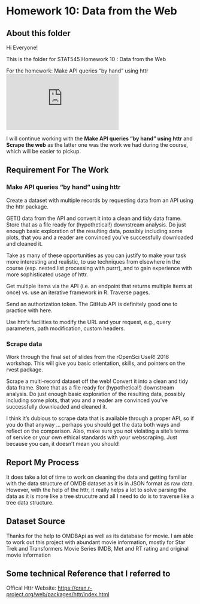 Homework 10: Data from the Web
=====================

## About this folder
Hi Everyone!

This is the folder for STAT545 Homework 10 : Data from the Web

For the homework: Make API queries “by hand” using httr
![Direct Link to the File](https://github.com/arthursunbao/STAT545-Homework/blob/master/hw10/OMDB/omdb_dataset_download_show.md "Direct Link to the File")

I will continue working with the **Make API queries “by hand” using httr** and **Scrape the web** as the latter one was the work we had during the course, which will be easier to pickup.

## Requirement For The Work

### Make API queries “by hand” using httr
Create a dataset with multiple records by requesting data from an API using the httr package.

GET() data from the API and convert it into a clean and tidy data frame. Store that as a file ready for (hypothetical!) downstream analysis. Do just enough basic exploration of the resulting data, possibly including some plots, that you and a reader are convinced you’ve successfully downloaded and cleaned it.

Take as many of these opportunities as you can justify to make your task more interesting and realistic, to use techniques from elsewhere in the course (esp. nested list processing with purrr), and to gain experience with more sophisticated usage of httr.

Get multiple items via the API (i.e. an endpoint that returns multiple items at once) vs. use an iterative framework in R.
Traverse pages.

Send an authorization token. The GitHub API is definitely good one to practice with here.

Use httr’s facilities to modify the URL and your request, e.g., query parameters, path modification, custom headers.

### Scrape data

Work through the final set of slides from the rOpenSci UseR! 2016 workshop. This will give you basic orientation, skills, and pointers on the rvest package.

Scrape a multi-record dataset off the web! Convert it into a clean and tidy data frame. Store that as a file ready for (hypothetical!) downstream analysis. Do just enough basic exploration of the resulting data, possibly including some plots, that you and a reader are convinced you’ve successfully downloaded and cleaned it.

I think it’s dubious to scrape data that is available through a proper API, so if you do that anyway … perhaps you should get the data both ways and reflect on the comparison. Also, make sure you not violating a site’s terms of service or your own ethical standards with your webscraping. Just because you can, it doesn’t mean you should!

## Report My Process

It does take a lot of time to work on cleaning the data and getting familiar with the data structure of OMDB dataset as it is in JSON format as raw data. However, with the help of the httr, it really helps a lot to solve parsing the data as it is more like a tree strucutre and all I need to do is to traverse like a tree data structure.

## Dataset Source

Thanks for the help to OMDBApi as well as its database for movie. I am able to work out this project with abundant movie information, mostly for Star Trek and Transformers Movie Series IMDB, Met and RT rating and original movie information

## Some technical Reference that I referred to

Offical Httr Website: https://cran.r-project.org/web/packages/httr/index.html



